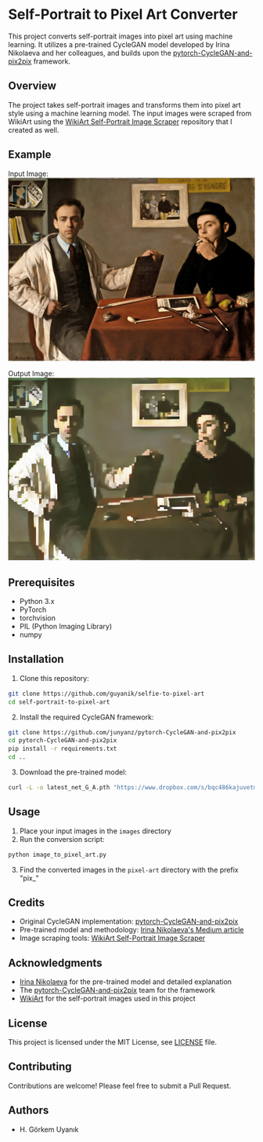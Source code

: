 # Self-Portrait to Pixel Art Converter

This project converts self-portrait images into pixel art using machine learning. It utilizes a pre-trained CycleGAN model developed by Irina Nikolaeva and her colleagues, and builds upon the [pytorch-CycleGAN-and-pix2pix](https://github.com/junyanz/pytorch-CycleGAN-and-pix2pix) framework.

## Overview

The project takes self-portrait images and transforms them into pixel art style using a machine learning model. The input images were scraped from WikiArt using the [WikiArt Self-Portrait Image Scraper](https://github.com/guyanik/self-portrait-data) repository that I created as well.

## Example

Input Image:
![Input Image](images/Double%20Self-Portrait%2C%201944%20-%20Antonio%20Bueno.png)

Output Image:
![Output Image](pixel-art/pix_Double%20Self-Portrait%2C%201944%20-%20Antonio%20Bueno.png)

## Prerequisites

- Python 3.x
- PyTorch
- torchvision
- PIL (Python Imaging Library)
- numpy

## Installation

1. Clone this repository:
```bash
git clone https://github.com/guyanik/selfie-to-pixel-art
cd self-portrait-to-pixel-art
```

2. Install the required CycleGAN framework:
```bash
git clone https://github.com/junyanz/pytorch-CycleGAN-and-pix2pix
cd pytorch-CycleGAN-and-pix2pix
pip install -r requirements.txt
cd ..
```

3. Download the pre-trained model:
```bash
curl -L -o latest_net_G_A.pth "https://www.dropbox.com/s/bqc486kajuvetmf/latest_net_G_A.pth?dl=1"
```

## Usage

1. Place your input images in the `images` directory
2. Run the conversion script:
```bash
python image_to_pixel_art.py
```
3. Find the converted images in the `pixel-art` directory with the prefix "pix_"

## Credits

- Original CycleGAN implementation: [pytorch-CycleGAN-and-pix2pix](https://github.com/junyanz/pytorch-CycleGAN-and-pix2pix)
- Pre-trained model and methodology: [Irina Nikolaeva's Medium article](https://inikolaeva.medium.com/make-pixel-art-in-seconds-with-machine-learning-e1b1974ba572)
- Image scraping tools: [WikiArt Self-Portrait Image Scraper](https://github.com/guyanik/self-portrait-data)

## Acknowledgments

- [Irina Nikolaeva](https://inikolaeva.medium.com/) for the pre-trained model and detailed explanation
- The [pytorch-CycleGAN-and-pix2pix](https://github.com/junyanz/pytorch-CycleGAN-and-pix2pix/graphs/contributors) team for the framework
- [WikiArt](https://www.wikiart.org/) for the self-portrait images used in this project

## License

This project is licensed under the MIT License, see [LICENSE](LICENSE) file.

## Contributing

Contributions are welcome! Please feel free to submit a Pull Request.

## Authors

- H. Görkem Uyanık